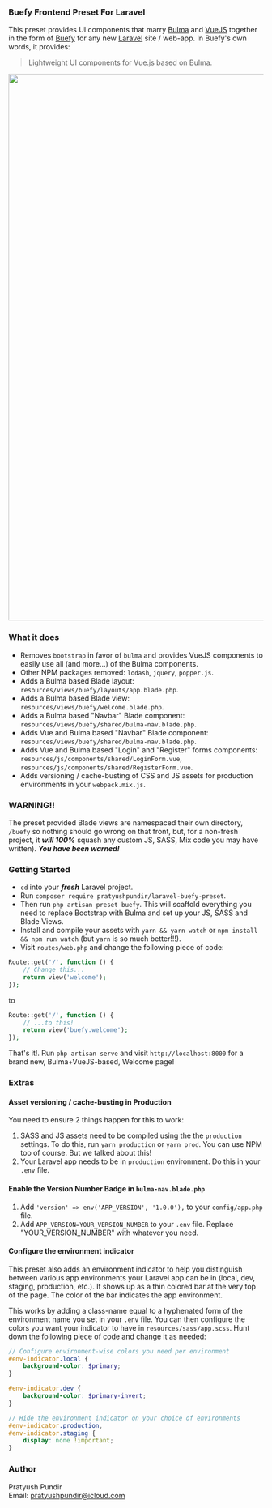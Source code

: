 ### Buefy Frontend Preset For Laravel

This preset provides UI components that marry [Bulma](https://bulma.io/) and [VueJS](https://vuejs.org/) together in the form of [Buefy](https://buefy.github.io/documentation/snackbar) for any new [Laravel](https://laravel.com/) site / web-app. In Buefy's own words, it provides:
 > Lightweight UI components for Vue.js based on Bulma.

<p align="center">
  <img width="1080" src="https://i.ibb.co/JCr7Xrb/Screen-Flow.gif" alt="Animation" border="0">
</p>
 
### What it does
 - Removes ````bootstrap```` in favor of ````bulma```` and provides VueJS components to easily use all (and more...) of the Bulma components.
 - Other NPM packages removed: ```lodash```, ````jquery````, ````popper.js````.
 - Adds a Bulma based Blade layout: ````resources/views/buefy/layouts/app.blade.php````.
 - Adds a Bulma based Blade view: ````resources/views/buefy/welcome.blade.php````.
 - Adds a Bulma based "Navbar" Blade component: ````resources/views/buefy/shared/bulma-nav.blade.php````.
 - Adds Vue and Bulma based "Navbar" Blade component: ````resources/views/buefy/shared/bulma-nav.blade.php````.
 - Adds Vue and Bulma based "Login" and "Register" forms components: ````resources/js/components/shared/LoginForm.vue````,    ````resources/js/components/shared/RegisterForm.vue````.
 - Adds versioning / cache-busting of CSS and JS assets for production environments in your ````webpack.mix.js````.


### WARNING!!
 The preset provided Blade views are namespaced their own directory, ```/buefy``` so nothing should go wrong on that front, but, for a non-fresh project, it ***will 100%*** squash any custom JS, SASS, Mix code you may have written). ___You have been warned!___
 

 ### Getting Started
 - ````cd```` into your ***fresh*** Laravel project.
 - Run ````composer require pratyushpundir/laravel-buefy-preset````.
 - Then run `````php artisan preset buefy`````. This will scaffold everything you need to replace Bootstrap with Bulma and set up your JS, SASS and Blade Views.
 - Install and compile your assets with ````yarn && yarn watch```` or ````npm install && npm run watch```` (but ```yarn``` is so much better!!!).
 - Visit ````routes/web.php```` and change the following piece of code:
 
 ````php
 Route::get('/', function () {
     // Change this...
     return view('welcome');
 });
 ````
 
 to
 
 ````php
 Route::get('/', function () {
     // ...to this!
     return view('buefy.welcome');
 });
 ````
That's it!. Run ````php artisan serve```` and visit ```http://localhost:8000``` for a brand new, Bulma+VueJS-based, Welcome page! 

### Extras
#### Asset versioning / cache-busting in Production
You need to ensure 2 things happen for this to work:
 1. SASS and JS assets need to be compiled using the the ````production```` settings. To do this, run ````yarn production```` or ````yarn prod````. You can use NPM too of course. But we talked about this! 
 2. Your Laravel app needs to be in ````production```` environment. Do this in your ````.env```` file.

#### Enable the Version Number Badge in ````bulma-nav.blade.php````
 1. Add ````'version' => env('APP_VERSION', '1.0.0'),```` to your ```config/app.php``` file.
 2. Add ````APP_VERSION=YOUR_VERSION_NUMBER```` to your ````.env```` file. Replace "YOUR_VERSION_NUMBER" with whatever you need.

#### Configure the environment indicator
This preset also adds an environment indicator to help you distinguish between various app environments your Laravel app can be in (local, dev, staging, production, etc.). It shows up as a thin colored bar at the very top of the page. The color of the bar indicates the app environment.

This works by adding a class-name equal to a hyphenated form of the environment name you set in your ````.env```` file. You can then configure the colors you want your indicator to have in ````resources/sass/app.scss````. Hunt down the following piece of code and change it as needed:
````scss
// Configure environment-wise colors you need per environment
#env-indicator.local {
    background-color: $primary;
}

#env-indicator.dev {
    background-color: $primary-invert;
}

// Hide the environment indicator on your choice of environments
#env-indicator.production,
#env-indicator.staging {
    display: none !important;
}
````
 

### Author
Pratyush Pundir   
Email: pratyushpundir@icloud.com
